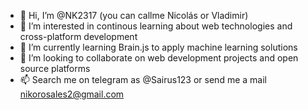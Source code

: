 - 👋 Hi, I’m @NK2317 (you can callme Nicolás or Vladimir)
- 👀 I’m interested in continous learning about web technologies and cross-platform development
- 🌱 I’m currently learning Brain.js to apply machine learning solutions
- 💞️ I’m looking to collaborate on web development projects and open source platforms
- 📫 Search me on telegram as @Sairus123 or send me a mail nikorosales2@gmail.com

